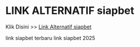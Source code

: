 # LINK ALTERNATIF siapbet

Klik Disini >> <a href="https://linksto.pages.dev/">Link Alternatif siapbet </a>

link siapbet terbaru
link siapbet 2025